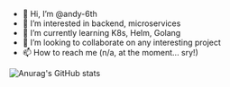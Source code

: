 - 👋 Hi, I’m @andy-6th
- 👀 I’m interested in backend, microservices
- 🌱 I’m currently learning K8s, Helm, Golang
- 💞️ I’m looking to collaborate on any interesting project
- 📫 How to reach me (n/a, at the moment... sry!)

![Anurag's GitHub stats](https://github-readme-stats.vercel.app/api?username=andy-6th&show_icons=true&theme=radical&custom_title=Andy%27s%20GitHub%20Stats)

<!--
[![Top Langs](https://github-readme-stats.vercel.app/api/top-langs/?username=andy-6th&layout=compact)](https://github.com/anuraghazra/github-readme-stats)
-->

<!---
andy-6th/andy-6th is a ✨ special ✨ repository because its `README.md` (this file) appears on your GitHub profile.
You can click the Preview link to take a look at your changes.
--->
